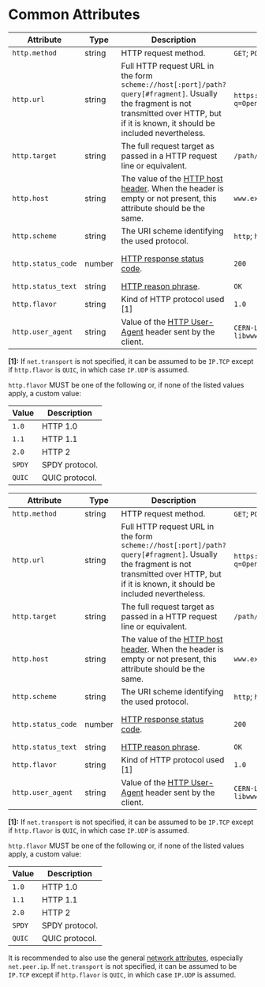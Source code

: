 # Common Attributes

<!-- Re-generate TOC with `TODO: ADD cmd` -->
<!-- semconv http -->
| Attribute  | Type | Description  | Examples  | Required |
|---|---|---|---|---|
| `http.method` | string | HTTP request method. | `GET`; `POST`; `HEAD` | Yes |
| `http.url` | string | Full HTTP request URL in the form `scheme://host[:port]/path?query[#fragment]`. Usually the fragment is not transmitted over HTTP, but if it is known, it should be included nevertheless. | `https://www.foo.bar/search?q=OpenTelemetry#SemConv` | No |
| `http.target` | string | The full request target as passed in a HTTP request line or equivalent. | `/path/12314/?q=ddds#123` | No |
| `http.host` | string | The value of the [HTTP host header](https://tools.ietf.org/html/rfc7230#section-5.4). When the header is empty or not present, this attribute should be the same. | `www.example.org` | No |
| `http.scheme` | string | The URI scheme identifying the used protocol. | `http`; `https` | No |
| `http.status_code` | number | [HTTP response status code](https://tools.ietf.org/html/rfc7231#section-6). | `200` | If and only if one was received/sent |
| `http.status_text` | string | [HTTP reason phrase](https://tools.ietf.org/html/rfc7230#section-3.1.2). | `OK` | No |
| `http.flavor` | string | Kind of HTTP protocol used [1] | `1.0` | No |
| `http.user_agent` | string | Value of the [HTTP User-Agent](https://tools.ietf.org/html/rfc7231#section-5.5.3) header sent by the client. | `CERN-LineMode/2.15 libwww/2.17b3` | No |

**[1]:** If `net.transport` is not specified, it can be assumed to be `IP.TCP` except if `http.flavor` is `QUIC`, in which case `IP.UDP` is assumed.

`http.flavor` MUST be one of the following or, if none of the listed values apply, a custom value:

| Value  | Description |
|---|---|
| `1.0` | HTTP 1.0 |
| `1.1` | HTTP 1.1 |
| `2.0` | HTTP 2 |
| `SPDY` | SPDY protocol. |
| `QUIC` | QUIC protocol. |
<!-- endsemconv -->

<!-- semconv http -->
| Attribute  | Type | Description  | Examples  | Required |
|---|---|---|---|---|
| `http.method` | string | HTTP request method. | `GET`; `POST`; `HEAD` | Yes |
| `http.url` | string | Full HTTP request URL in the form `scheme://host[:port]/path?query[#fragment]`. Usually the fragment is not transmitted over HTTP, but if it is known, it should be included nevertheless. | `https://www.foo.bar/search?q=OpenTelemetry#SemConv` | No |
| `http.target` | string | The full request target as passed in a HTTP request line or equivalent. | `/path/12314/?q=ddds#123` | No |
| `http.host` | string | The value of the [HTTP host header](https://tools.ietf.org/html/rfc7230#section-5.4). When the header is empty or not present, this attribute should be the same. | `www.example.org` | No |
| `http.scheme` | string | The URI scheme identifying the used protocol. | `http`; `https` | No |
| `http.status_code` | number | [HTTP response status code](https://tools.ietf.org/html/rfc7231#section-6). | `200` | If and only if one was received/sent |
| `http.status_text` | string | [HTTP reason phrase](https://tools.ietf.org/html/rfc7230#section-3.1.2). | `OK` | No |
| `http.flavor` | string | Kind of HTTP protocol used [1] | `1.0` | No |
| `http.user_agent` | string | Value of the [HTTP User-Agent](https://tools.ietf.org/html/rfc7231#section-5.5.3) header sent by the client. | `CERN-LineMode/2.15 libwww/2.17b3` | No |

**[1]:** If `net.transport` is not specified, it can be assumed to be `IP.TCP` except if `http.flavor` is `QUIC`, in which case `IP.UDP` is assumed.

`http.flavor` MUST be one of the following or, if none of the listed values apply, a custom value:

| Value  | Description |
|---|---|
| `1.0` | HTTP 1.0 |
| `1.1` | HTTP 1.1 |
| `2.0` | HTTP 2 |
| `SPDY` | SPDY protocol. |
| `QUIC` | QUIC protocol. |
<!-- endsemconv -->

It is recommended to also use the general [network attributes][], especially `net.peer.ip`. If `net.transport` is not specified, it can be assumed to be `IP.TCP` except if `http.flavor` is `QUIC`, in which case `IP.UDP` is assumed.

[network attributes]: span-general.md#general-network-connection-attributes
[HTTP response status code]: https://tools.ietf.org/html/rfc7231#section-6
[HTTP reason phrase]: https://tools.ietf.org/html/rfc7230#section-3.1.2
[User-Agent]: https://tools.ietf.org/html/rfc7231#section-5.5.3
